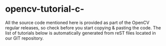 # opencv-tutorial-c-
All the source code mentioned here is provided as part of the OpenCV regular releases, so check before you start copying &amp; pasting the code. The list of tutorials below is automatically generated from reST files located in our GIT repository.
